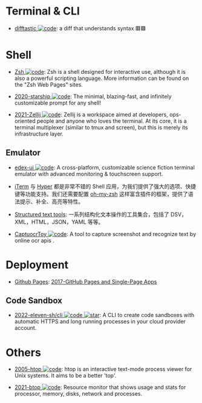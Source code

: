 # Terminal & CLI

- [difftastic ![code](https://martrix-usa.oss-accelerate.aliyuncs.com/logo/code.svg)](https://github.com/Wilfred/difftastic): a diff that understands syntax 🟥🟩

# Shell

- [Zsh ![code](https://martrix-usa.oss-accelerate.aliyuncs.com/logo/code.svg)](https://www.zsh.org/): Zsh is a shell designed for interactive use, although it is also a powerful scripting language. More information can be found on the "Zsh Web Pages" sites.

- [2020-starship ![code](https://martrix-usa.oss-accelerate.aliyuncs.com/logo/code.svg)](https://github.com/starship/starship): The minimal, blazing-fast, and infinitely customizable prompt for any shell!

- [2021-Zellij ![code](https://martrix-usa.oss-accelerate.aliyuncs.com/logo/code.svg)](https://github.com/zellij-org/zellij): Zellij is a workspace aimed at developers, ops-oriented people and anyone who loves the terminal. At its core, it is a terminal multiplexer (similar to tmux and screen), but this is merely its infrastructure layer.

## Emulator

- [edex-ui ![code](https://martrix-usa.oss-accelerate.aliyuncs.com/logo/code.svg)](https://github.com/GitSquared/edex-ui): A cross-platform, customizable science fiction terminal emulator with advanced monitoring & touchscreen support.

- [iTerm](https://www.iterm2.com/) 与 [Hyper](https://hyper.is/) 都是非常不错的 Shell 应用，为我们提供了强大的选项、快捷键等功能支持。我们还需要配置 [oh-my-zsh](https://github.com/robbyrussell/oh-my-zsh) 这样富含插件的框架，提供了语法提示、补全、高亮等特性。

- [Structured text tools](https://github.com/dbohdan/structured-text-tools): 一系列结构化文本操作的工具集合，包括了 DSV，XML，HTML，JSON，YAML 等等。

- [CaptuocrToy ![code](https://martrix-usa.oss-accelerate.aliyuncs.com/logo/code.svg)](https://github.com/gragrance/CaptuocrToy): A tool to capture screenshot and recognize text by online ocr apis .

# Deployment

- [Github Pages](): [2017-GitHub Pages and Single-Page Apps](https://dev.to/_evansalter/github-pages-and-single-page-apps)

## Code Sandbox

- [2022-eleven-sh/cli ![code](https://martrix-usa.oss-accelerate.aliyuncs.com/logo/code.svg) ![star](https://img.shields.io/github/stars/eleven-sh/cli)](https://github.com/eleven-sh/cli): A CLI to create code sandboxes with automatic HTTPS and long running processes in your cloud provider account.

# Others

- [2005-htop ![code](https://martrix-usa.oss-accelerate.aliyuncs.com/logo/code.svg)](https://github.com/hishamhm/htop): htop is an interactive text-mode process viewer for Unix systems. It aims to be a better 'top'.

- [2021-btop ![code](https://martrix-usa.oss-accelerate.aliyuncs.com/logo/code.svg)](https://github.com/aristocratos/btop): Resource monitor that shows usage and stats for processor, memory, disks, network and processes.
